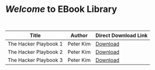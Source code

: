 # _Welcome_ to EBook Library

<br>

|Title|Author|Direct Download Link|
|---|---|---|
|The Hacker Playbook 1|Peter Kim|[Download](https://github.com/Divinemonk/ebookstore/releases/download/thehackerplaybook1/The-Hacker-Playbook-1.pdf)|
|The Hacker Playbook 2|Peter Kim|[Download](https://github.com/Divinemonk/ebookstore/releases/download/thehackerplaybook1/The-Hacker-Playbook-2.pdf)|
|The Hacker Playbook 3|Peter Kim|[Download](https://github.com/Divinemonk/ebookstore/releases/download/thehackerplaybook1/The-Hacker-Playbook-3.pdf)|

